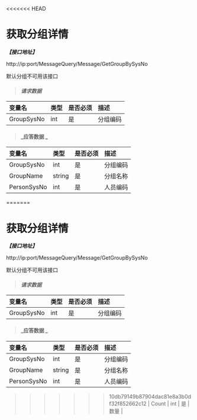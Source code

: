 <<<<<<< HEAD
# 获取分组详情 

_**【接口地址】**_

http://ip:port/MessageQuery/Message/GetGroupBySysNo

默认分组不可用该接口

> #### _请求数据_

| 变量名 | 类型 | 是否必须 | 描述 |
| :--- | :--- | :--- | :--- |
| GroupSysNo | int | 是 | 分组编码 |

> #### _应答数据 _ 

| 变量名 | 类型 | 是否必须 | 描述 |
| :--- | :--- | :--- | :--- |
| GroupSysNo | int | 是 | 分组编码 |
| GroupName | string | 是 | 分组名称 |
| PersonSysNo | int | 是 | 人员编码 |
=======
# 获取分组详情 

_**【接口地址】**_

http://ip:port/MessageQuery/Message/GetGroupBySysNo

默认分组不可用该接口

> #### _请求数据_

| 变量名 | 类型 | 是否必须 | 描述 |
| :--- | :--- | :--- | :--- |
| GroupSysNo | int | 是 | 分组编码 |

> #### _应答数据 _ 

| 变量名 | 类型 | 是否必须 | 描述 |
| :--- | :--- | :--- | :--- |
| GroupSysNo | int | 是 | 分组编码 |
| GroupName | string | 是 | 分组名称 |
| PersonSysNo | int | 是 | 人员编码 |
>>>>>>> 10db79149b87904dac81e8a3b0df32f852662c12
| Count | int | 是 | 数量 |